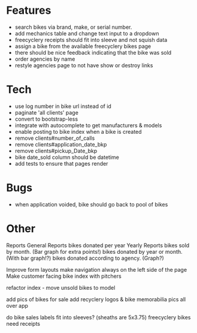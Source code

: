 # Features
- search bikes via brand, make, or serial number.
- add mechanics table and change text input to a dropdown
- freecyclery receipts should fit into sleeve and not squish data
- assign a bike from the available freecyclery bikes page
- there should be nice feedback indicating that the bike was sold
- order agencies by name
- restyle agencies page to not have show or destroy links

# Tech
- use log number in bike url instead of id
- paginate 'all clients' page
- convert to bootstrap-less
- integrate with autocomplete to get manufacturers & models
- enable posting to bike index when a bike is created
- remove clients#number_of_calls
- remove clients#application_date_bkp
- remove clients#pickup_Date_bkp
- bike date_sold column should be datetime
- add tests to ensure that pages render

# Bugs
- when application voided, bike should go back to pool of bikes

# Other
Reports
  General Reports
    bikes donated per year
  Yearly Reports
    bikes sold by month. (Bar graph for extra points!)
    bikes donated by year or month. (With bar graph!?)
    bikes donated according to agency. (Graph?)

Improve form layouts
make navigation always on the left side of the page
Make customer facing bike index with pitchers

refactor index - move unsold bikes to model

add pics of bikes for sale
add recyclery logos & bike memorabilia pics all over app

do bike sales labels fit into sleeves? (sheaths are 5x3.75)
freecyclery bikes need receipts

